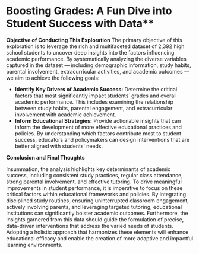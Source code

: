 # Boosting Grades: A Fun Dive into Student Success with Data**

**Objective of Conducting This Exploration**
The primary objective of this exploration is to leverage the rich and multifaceted dataset of 2,392 high school students to uncover deep insights into the factors influencing academic performance. By systematically analyzing the diverse variables captured in the dataset — including demographic information, study habits, parental involvement, extracurricular activities, and academic outcomes — we aim to achieve the following goals:

* **Identify Key Drivers of Academic Success:** Determine the critical factors that most significantly impact students’ grades and overall academic performance. This includes examining the relationship between study habits, parental engagement, and extracurricular involvement with academic achievement.
* **Inform Educational Strategies:** Provide actionable insights that can inform the development of more effective educational practices and policies. By understanding which factors contribute most to student success, educators and policymakers can design interventions that are better aligned with students’ needs.

**Conclusion and Final Thoughts**

Insummation, the analysis highlights key determinants of academic success, including consistent study practices, regular class attendance, strong parental involvement, and effective tutoring. To drive meaningful improvements in student performance, it is imperative to focus on these critical factors within educational frameworks and policies. By integrating disciplined study routines, ensuring uninterrupted classroom engagement, actively involving parents, and leveraging targeted tutoring, educational institutions can significantly bolster academic outcomes. Furthermore, the insights garnered from this data should guide the formulation of precise, data-driven interventions that address the varied needs of students. Adopting a holistic approach that harmonizes these elements will enhance educational efficacy and enable the creation of more adaptive and impactful learning environments.
